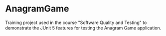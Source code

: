 # AnagramGame
Training project used in the course "Software Quality and Testing" to demonstrate the JUnit 5 features for testing the Anagram Game application.
